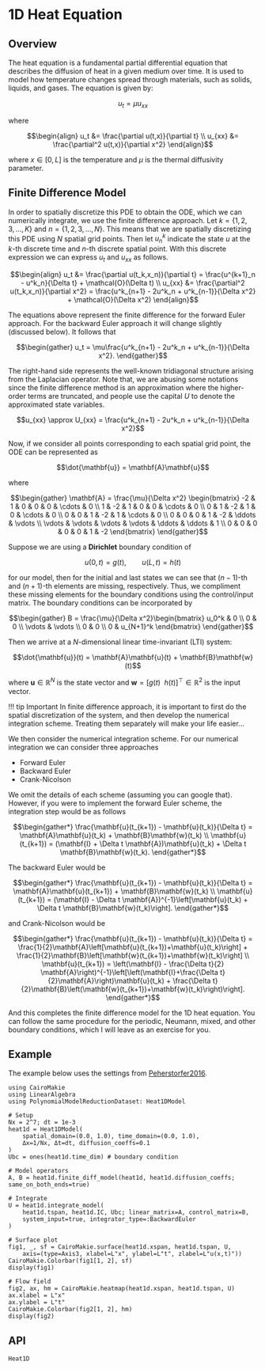 # 1D Heat Equation

## Overview 

The heat equation is a fundamental partial differential equation that describes the diffusion of heat in a given medium over time. It is used to model how temperature changes spread through materials, such as solids, liquids, and gases. The equation is given by:

```math
u_t = \mu u_{xx}
```

where 

```math
\begin{align}
u_t &= \frac{\partial u(t,x)}{\partial t} \\
u_{xx} &= \frac{\partial^2 u(t,x)}{\partial x^2}
\end{align}
```

where $x\in[0,L]$ is the temperature and $\mu$ is the thermal diffusivity parameter.  

## Finite Difference Model

In order to spatially discretize this PDE to obtain the ODE, which we can numerically integrate, we use the finite difference approach. Let $k = \{1,2,3,\ldots,K\}$ and $n = \{1,2,3,\ldots,N\}$. This means that we are spatially discretizing this PDE using $N$ spatial grid points. Then let $u^k_n$ indicate the state $u$ at the $k$-th discrete time and $n$-th discrete spatial point. With this discrete expression we can express $u_t$ and $u_{xx}$ as follows.

```math
\begin{align}
u_t &= \frac{\partial u(t_k,x_n)}{\partial t} = \frac{u^{k+1}_n - u^k_n}{\Delta t} + \mathcal{O}(\Delta t) \\
u_{xx} &= \frac{\partial^2 u(t_k,x_n)}{\partial x^2} = \frac{u^k_{n+1} - 2u^k_n + u^k_{n-1}}{\Delta x^2} + \mathcal{O}(\Delta x^2)
\end{align}
```

The equations above represent the finite difference for the forward Euler approach. For the backward Euler approach it will change slightly (discussed below). It follows that 

```math
\begin{gather}
u_t  =  \mu\frac{u^k_{n+1} - 2u^k_n + u^k_{n-1}}{\Delta x^2}.
\end{gather}
```

The right-hand side represents the well-known tridiagonal structure arising from the Laplacian operator. Note that, we are abusing some notations since the finite difference method is an approximation where the higher-order terms are truncated, and people use the capital $U$ to denote the approximated state variables.

```math
u_{xx} \approx U_{xx} = \frac{u^k_{n+1} - 2u^k_n + u^k_{n-1}}{\Delta x^2}
```

Now, if we consider all points corresponding to each spatial grid point, the ODE can be represented as 

```math
\dot{\mathbf{u}} = \mathbf{A}\mathbf{u}
```

where 

```math
\begin{gather}
\mathbf{A} = \frac{\mu}{\Delta x^2} \begin{bmatrix}
-2 & 1 & 0 & 0 & 0 & \cdots & 0 \\
1 & -2 & 1 & 0 & 0 & \cdots & 0 \\
0 & 1 & -2 & 1 & 0 & \cdots & 0 \\
0 & 0 & 1 & -2 & 1 & \cdots & 0 \\
0 & 0 & 0 & 1 & -2 & \ddots & \vdots \\
\vdots & \vdots & \vdots & \vdots & \ddots & \ddots & 1 \\
0 & 0 & 0 & 0 & 0 & 1 & -2
\end{bmatrix}
\end{gather}
```

Suppose we are using a **Dirichlet** boundary condition of 

```math
u(0,t) = g(t), \qquad u(L,t) = h(t)
```

for our model, then for the initial and last states we can see that $(n-1)$-th and $(n+1)$-th elements are missing, respectively. Thus, we compliment these missing elements for the boundary conditions using the control/input matrix. The boundary conditions can be incorporated by

```math
\begin{gather}
B = \frac{\mu}{\Delta x^2}\begin{bmatrix}
u_0^k & 0 \\ 0 & 0 \\ \vdots & \vdots \\ 0 & 0 \\ 0 & u_{N+1}^k
\end{bmatrix}
\end{gather}
```

Then we arrive at a $N$-dimensional linear time-invariant (LTI) system:

```math
\dot{\mathbf{u}}(t) = \mathbf{A}\mathbf{u}(t) + \mathbf{B}\mathbf{w}(t)
```

where $\mathbf{u}\in\mathbb{R}^N$ is the state vector and $\mathbf{w}= [g(t)~~h(t)]^\top\in\mathbb{R}^2$ is the input vector.

!!! tip Important
    In finite difference approach, it is important to first do the spatial discretization of the system, and then develop the numerical integration scheme. Treating them separately will make your life easier...

We then consider the numerical integration scheme. For our numerical integration we can consider three approaches
- Forward Euler
- Backward Euler
- Crank-Nicolson

We omit the details of each scheme (assuming you can google that). However, if you were to implement the forward Euler scheme, the integration step would be as follows

```math
\begin{gather*}
\frac{\mathbf{u}(t_{k+1}) - \mathbf{u}(t_k)}{\Delta t} = \mathbf{A}\mathbf{u}(t_k) + \mathbf{B}\mathbf{w}(t_k) \\
\mathbf{u}(t_{k+1}) = (\mathbf{I} + \Delta t \mathbf{A})\mathbf{u}(t_k) + \Delta t \mathbf{B}\mathbf{w}(t_k).
\end{gather*}
```

The backward Euler would be 

```math
\begin{gather*}
\frac{\mathbf{u}(t_{k+1}) - \mathbf{u}(t_k)}{\Delta t} = \mathbf{A}\mathbf{u}(t_{k+1}) + \mathbf{B}\mathbf{w}(t_k) \\
\mathbf{u}(t_{k+1}) = (\mathbf{I} - \Delta t \mathbf{A})^{-1}\left[\mathbf{u}(t_k) + \Delta t \mathbf{B}\mathbf{w}(t_k)\right].
\end{gather*}
```

and Crank-Nicolson would be

```math
\begin{gather*}
\frac{\mathbf{u}(t_{k+1}) - \mathbf{u}(t_k)}{\Delta t} = \frac{1}{2}\mathbf{A}\left[\mathbf{u}(t_{k+1})+\mathbf{u}(t_k)\right] + \frac{1}{2}\mathbf{B}\left[\mathbf{w}(t_{k+1})+\mathbf{w}(t_k)\right] \\
\mathbf{u}(t_{k+1}) = \left(\mathbf{I} - \frac{\Delta t}{2} \mathbf{A}\right)^{-1}\left[\left(\mathbf{I}+\frac{\Delta t}{2}\mathbf{A}\right)\mathbf{u}(t_k) + \frac{\Delta t}{2}\mathbf{B}\left(\mathbf{w}(t_{k+1})+\mathbf{w}(t_k)\right)\right].
\end{gather*}
```

And this completes the finite difference model for the 1D heat equation. You can follow the same procedure for the periodic, Neumann, mixed, and other boundary conditions, which I will leave as an exercise for you.

## Example

The example below uses the settings from [Peherstorfer2016](@cite).

```@example Heat1D
using CairoMakie
using LinearAlgebra
using PolynomialModelReductionDataset: Heat1DModel

# Setup
Nx = 2^7; dt = 1e-3
heat1d = Heat1DModel(
    spatial_domain=(0.0, 1.0), time_domain=(0.0, 1.0), 
    Δx=1/Nx, Δt=dt, diffusion_coeffs=0.1
)
Ubc = ones(heat1d.time_dim) # boundary condition

# Model operators
A, B = heat1d.finite_diff_model(heat1d, heat1d.diffusion_coeffs; same_on_both_ends=true)

# Integrate
U = heat1d.integrate_model(
    heat1d.tspan, heat1d.IC, Ubc; linear_matrix=A, control_matrix=B,
    system_input=true, integrator_type=:BackwardEuler
)

# Surface plot
fig1, _, sf = CairoMakie.surface(heat1d.xspan, heat1d.tspan, U, 
    axis=(type=Axis3, xlabel=L"x", ylabel=L"t", zlabel=L"u(x,t)"))
CairoMakie.Colorbar(fig1[1, 2], sf)
display(fig1)
```


```@example Heat1D
# Flow field
fig2, ax, hm = CairoMakie.heatmap(heat1d.xspan, heat1d.tspan, U)
ax.xlabel = L"x"
ax.ylabel = L"t"
CairoMakie.Colorbar(fig2[1, 2], hm)
display(fig2)
```

## API

```@docs
Heat1D
```